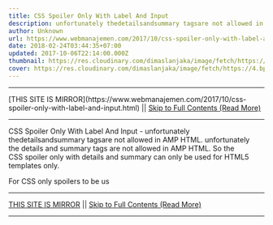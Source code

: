 ```yaml
---
title: CSS Spoiler Only With Label And Input
description: unfortunately thedetailsandsummary tagsare not allowed in AMP HTML.
author: Unknown
url: https://www.webmanajemen.com/2017/10/css-spoiler-only-with-label-and-input.html
date: 2018-02-24T03:44:35+07:00
updated: 2017-10-06T22:14:00.000Z
thumbnail: https://res.cloudinary.com/dimaslanjaka/image/fetch/https://4.bp.blogspot.com/-fuQY4ZIJfBw/WIfqL98biyI/AAAAAAAApSU/2Tw6yaOlGJ8GjyAXYt60X65XxNbn8kMIACLcB/w1100/spoiler-css-only.jpg
cover: https://res.cloudinary.com/dimaslanjaka/image/fetch/https://4.bp.blogspot.com/-fuQY4ZIJfBw/WIfqL98biyI/AAAAAAAApSU/2Tw6yaOlGJ8GjyAXYt60X65XxNbn8kMIACLcB/w1100/spoiler-css-only.jpg
---
```


<hr/> [THIS SITE IS MIRROR](https://www.webmanajemen.com/2017/10/css-spoiler-only-with-label-and-input.html) || <a href="https://www.webmanajemen.com/2017/10/css-spoiler-only-with-label-and-input.html" rel="follow" class="button" id="read-more">Skip to Full Contents (Read More)</a> <hr/> CSS Spoiler Only With Label And Input - unfortunately thedetailsandsummary tagsare not allowed in AMP HTML. unfortunately the details and summary tags are not allowed in AMP HTML. So the CSS spoiler only with details and summary can only be used for HTML5 templates only. 





For CSS only spoilers to be us <hr/> [THIS SITE IS MIRROR](https://www.webmanajemen.com/2017/10/css-spoiler-only-with-label-and-input.html) || <a href="https://www.webmanajemen.com/2017/10/css-spoiler-only-with-label-and-input.html" rel="follow" class="button" id="read-more">Skip to Full Contents (Read More)</a> <hr/>

<script>
    if (location.host.includes('dimaslanjaka12')) {
      location.replace('https://www.webmanajemen.com/2017/10/css-spoiler-only-with-label-and-input.html');
    }
  </script>